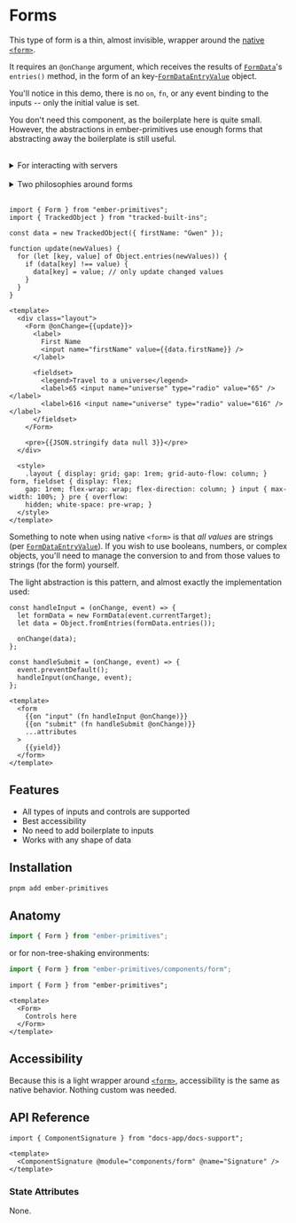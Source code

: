 # Forms

This type of form is a thin, almost invisible, wrapper around the [native `<form>`][mdn-form].

It requires an `@onChange` argument, which receives the results of [`FormData`][mdn-FormData]'s `entries()` method, in the form of an key-[`FormDataEntryValue`][mdn-FormDataEntryValue] object.

You'll notice in this demo, there is no `on`, `fn`, or any event binding to the inputs -- only the initial value is set.

<Callout>

You don't need this component, as the boilerplate here is quite small. However, the abstractions in ember-primitives use enough forms that abstracting away the boilerplate is still useful.

  <br />
  <details><summary>For interacting with servers</summary>

If you need to submit data to a server, this `<Form />` component is not needed. You can use the same (de)serialization of data <-> FormData techniques to directly POST to your server without the need to use JavaScript. This `<Form />` component is specifically for single-page-app forms that don't directly submit data to the server and require additional processing before a `fetch`-based (or similar) POST/PUT/PATCH/etc

  </details>

</Callout>
<br>

<details><summary>Two philosophies around forms</summary>

These topics are mostly out of scope for this documentation, but here is a quick overview.

There are two ways to create forms: **Controlled** and **Uncontrolled**.

This `<Form />` component follows the _uncontrolled_ pattern, and is a light wrapper that has automatic two-way binding without wiring anything up.

There are also _controlled_ forms which focuses on explicitly managing data, events, etc, and is generally good for _constraining_ what developers can do as they consume your abstraction -- which tend to be good for building design systems ([see here](https://github.com/universal-ember/dev/issues/2)).

It's totally feasible to build a _Controlled_ API from an _Uncontrolled_ implementation.

</details>
<br />

<div class="featured-demo">

```gjs live preview
import { Form } from "ember-primitives";
import { TrackedObject } from "tracked-built-ins";

const data = new TrackedObject({ firstName: "Gwen" });

function update(newValues) {
  for (let [key, value] of Object.entries(newValues)) {
    if (data[key] !== value) {
      data[key] = value; // only update changed values
    }
  }
}

<template>
  <div class="layout">
    <Form @onChange={{update}}>
      <label>
        First Name
        <input name="firstName" value={{data.firstName}} />
      </label>

      <fieldset>
        <legend>Travel to a universe</legend>
        <label>65 <input name="universe" type="radio" value="65" /></label>
        <label>616 <input name="universe" type="radio" value="616" /></label>
      </fieldset>
    </Form>

    <pre>{{JSON.stringify data null 3}}</pre>
  </div>

  <style>
    .layout { display: grid; gap: 1rem; grid-auto-flow: column; } form, fieldset { display: flex;
    gap: 1rem; flex-wrap: wrap; flex-direction: column; } input { max-width: 100%; } pre { overflow:
    hidden; white-space: pre-wrap; }
  </style>
</template>
```

</div>

Something to note when using native `<form>` is that _all values_ are strings (per [`FormDataEntryValue`][mdn-FormDataEntryValue]).
If you wish to use booleans, numbers, or complex objects, you'll need to manage the conversion to and from those values to strings (for the form) yourself.

The light abstraction is this pattern, and almost exactly the implementation used:

```gjs
const handleInput = (onChange, event) => {
  let formData = new FormData(event.currentTarget);
  let data = Object.fromEntries(formData.entries());

  onChange(data);
};

const handleSubmit = (onChange, event) => {
  event.preventDefault();
  handleInput(onChange, event);
};

<template>
  <form
    {{on "input" (fn handleInput @onChange)}}
    {{on "submit" (fn handleSubmit @onChange)}}
    ...attributes
  >
    {{yield}}
  </form>
</template>
```

[mdn-form]: https://developer.mozilla.org/en-US/docs/Web/HTML/Element/form
[mdn-FormData]: https://developer.mozilla.org/en-US/docs/Web/API/FormData
[mdn-FormDataEntryValue]: https://udn.realityripple.com/docs/Web/API/FormDataEntryValue

## Features

- All types of inputs and controls are supported
- Best accessibility
- No need to add boilerplate to inputs
- Works with any shape of data

## Installation

```bash
pnpm add ember-primitives
```

## Anatomy

```js
import { Form } from "ember-primitives";
```

or for non-tree-shaking environments:

```js
import { Form } from "ember-primitives/components/form";
```

```gjs
import { Form } from "ember-primitives";

<template>
  <Form>
    Controls here
  </Form>
</template>
```

## Accessibility

Because this is a light wrapper around [`<form>`][mdn-form], accessibility is the same as native behavior. Nothing custom was needed.

## API Reference

```gjs live no-shadow
import { ComponentSignature } from "docs-app/docs-support";

<template>
  <ComponentSignature @module="components/form" @name="Signature" />
</template>
```

### State Attributes

None.
